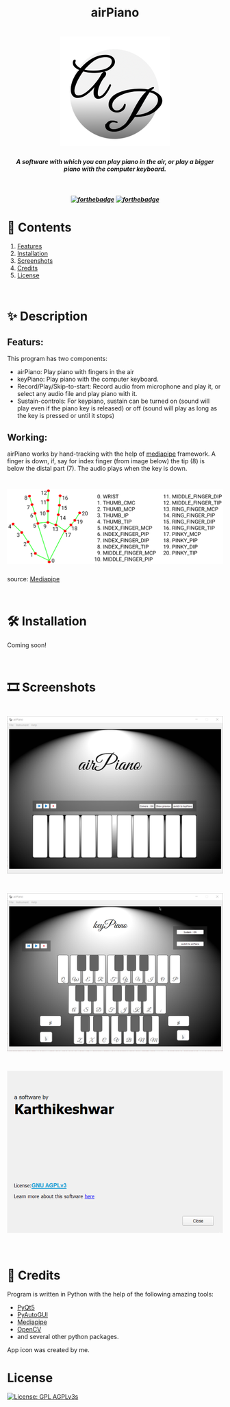 <h1 align="center"><strong>airPiano</strong>
</h1>
<h1 align="center"><img src="./data/icons/airPiano_icon_dark_gradient_256.png"></h1>
<h5 align="center"><strong>A software with which you can play piano in the air, or play a bigger piano with the computer keyboard.</strong>
</h5>

<h5 align="center">

<br>

[![forthebadge](https://forthebadge.com/images/badges/made-with-python.svg)](https://forthebadge.com)
[![forthebadge](https://forthebadge.com/images/badges/powered-by-electricity.svg)](https://forthebadge.com)

</h5>

# :page_with_curl: Contents

1. [Features](#Features)
2. [Installation](#Installation)
3. [Screenshots](https://github.com/Karthikeshwar1/Araam#screenshots)
4. [Credits](https://github.com/Karthikeshwar1/Araam#credits)
5. [License](https://github.com/Karthikeshwar1/Araam#license)

<br>

# :sparkles: Description

## Featurs:

This program has two components:
* airPiano: Play piano with fingers in the air
* keyPiano: Play piano with the computer keyboard.
* Record/Play/Skip-to-start: Record audio from microphone and play it, or select any audio file and play piano with it.
* Sustain-controls: For keypiano, sustain can be turned on (sound will play even if the piano key is released) or off (sound will play as long as the key is pressed or until it stops)

## Working:

airPiano works by hand-tracking with the help of [mediapipe](https://mediapipe.dev/) framework. A finger is down, if, say for index finger (from image below) the tip (8) is below the distal part (7). The audio plays when the key is down.

<h1 align="center"><img src="./data/icons/hand_landmarks.png" ></h1>

source: [Mediapipe](https://google.github.io/mediapipe/solutions/hands.html)

<br>

# 🛠️ Installation

Coming soon!

<br>

# 🎞️ Screenshots

<h1 align="center"><img src="./data/icons/screenshot%20(3).png"></h1>

<h1 align="center"><img src="./data/icons/screenshot%20(2).png"></h1>

<h1 align="center"><img src="./data/icons/screenshot%20(1).png"></h1>


<br>

# 🧾 Credits

Program is written in Python with the help of the following amazing tools:
* [PyQt5](https://riverbankcomputing.com/software/pyqt)
* [PyAutoGUI](https://pypi.org/project/PyAutoGUI/)
* [Mediapipe](https://mediapipe.dev/)
* [OpenCV](https://opencv.org/)
* and several other python packages.

App icon was created by me.

# License

[![License: GPL AGPLv3](https://img.shields.io/badge/License-GPLv3-blue.svg)s](https://choosealicense.com/licenses/agpl-3.0/)

<br>
